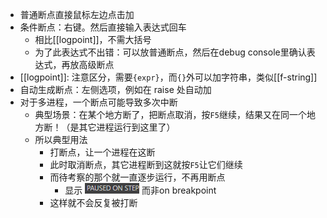 - 普通断点直接鼠标左边点击加
- 条件断点：右键。然后直接输入表达式回车
  - 相比[[logpoint]]，不需大括号
  - 为了此表达式不出错：可以放普通断点，然后在debug console里确认表达式，再放高级断点
- [[logpoint]]: 注意区分，需要`{expr}`，而`{}`外可以加字符串，类似[[f-string]]
- 自动生成断点：左侧选项，例如在 raise 处自动加
- 对于多进程，一个断点可能导致多次中断
  - 典型场景：在某个地方断了，把断点取消，按`F5`继续，结果又在同一个地方断！（是其它进程运行到这里了）
  - 所以典型用法
    - 打断点，让一个进程在这断
    - 此时取消断点，其它进程断到这就按`F5`让它们继续
    - 而待考察的那个就一直逐步运行，不再用断点
      - 显示 ![](paused-on-step.png) 而非on breakpoint
    - 这样就不会反复被打断